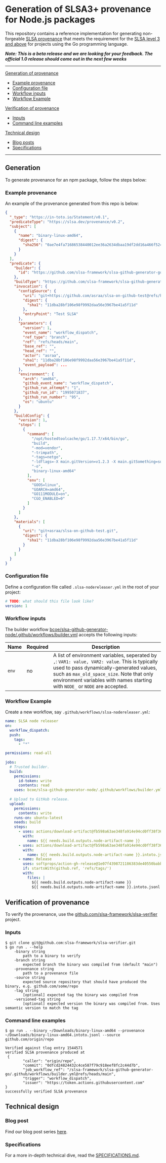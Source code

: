 # Generation of SLSA3+ provenance for Node.js packages

This repository contains a reference implementation for generating non-forgeable [SLSA provenance](https://slsa.dev/) that meets the requirement for the [SLSA level 3 and above](https://slsa.dev/spec/v0.1/levels) for projects using the Go programming language.

***Note: This is a beta release and we are looking for your feedback. The official 1.0 release should come out in the next few weeks*** 

________
[Generation of provenance](#generation)
- [Example provenance](#example-provenance)
- [Configuration file](#configuration-file)
- [Workflow inputs](#workflow-inputs)
- [Workflow Example](#workflow-example)

[Verification of provenance](#verification-of-provenance)
- [Inputs](#inputs)
- [Command line examples](#command-line-examples)

[Technical design](#technial-design)
- [Blog posts](#blog-posts)
- [Specifications](#specifications)
________

## Generation
To generate provenance for an npm package, follow the steps below:

### Example provenance
An example of the provenance generated from this repo is below:
```json
{
  "_type": "https://in-toto.io/Statement/v0.1",
  "predicateType": "https://slsa.dev/provenance/v0.2",
  "subject": [
    {
      "name": "binary-linux-amd64",
      "digest": {
        "sha256": "0ae7e4fa71686538440012ee36a2634dbaa19df2dd16a466f52411fb348bbc4e"
      }
    }
  ],
  "predicate": {
    "builder": {
      "id": "https://github.com/slsa-framework/slsa-github-generator-go/.github/workflows/builder.yml@main"
    },
    "buildType": "https://github.com/slsa-framework/slsa-github-generator-go@v1",
    "invocation": {
      "configSource": {
        "uri": "git+https://github.com/asraa/slsa-on-github-test@refs/heads/main.git",
        "digest": {
          "sha1": "11dba28bf106e98f9992daa56e3967be41a5f11d"
        },
        "entryPoint": "Test SLSA"
      },
      "parameters": {
        "version": 1,
        "event_name": "workflow_dispatch",
        "ref_type": "branch",
        "ref": "refs/heads/main",
        "base_ref": "",
        "head_ref": "",
        "actor": "asraa",
        "sha1": "11dba28bf106e98f9992daa56e3967be41a5f11d",
        "event_payload": ...
      },
      "environment": {
        "arch": "amd64",
        "github_event_name": "workflow_dispatch",
        "github_run_attempt": "1",
        "github_run_id": "1995071837",
        "github_run_number": "95",
        "os": "ubuntu"
      }
    },
    "buildConfig": {
      "version": 1,
      "steps": [
        {
          "command": [
            "/opt/hostedtoolcache/go/1.17.7/x64/bin/go",
            "build",
            "-mod=vendor",
            "-trimpath",
            "-tags=netgo",
            "-ldflags=-X main.gitVersion=v1.2.3 -X main.gitSomething=somthg",
            "-o",
            "binary-linux-amd64"
          ],
          "env": [
            "GOOS=linux",
            "GOARCH=amd64",
            "GO111MODULE=on",
            "CGO_ENABLED=0"
          ]
        }
      ]
    },
    "materials": [
      {
        "uri": "git+asraa/slsa-on-github-test.git",
        "digest": {
          "sha1": "11dba28bf106e98f9992daa56e3967be41a5f11d"
        }
      }
    ]
  }
}
```

### Configuration file

Define a configuration file called `.slsa-nodereleaser.yml` in the root of your project:

```yml
# TODO: what should this file look like?
version: 1
```

### Workflow inputs

The builder workflow [bcoe/slsa-github-generator-node/.github/workflows/builder.yml](.github/workflows/builder.yml) accepts the following inputs:

| Name | Required | Description |
| ------------ | -------- | ----------- |
| `env` | no | A list of environment variables, seperated by `,`: `VAR1: value, VAR2: value`. This is typically used to pass dynamically-generated values, such as `max_old_space_size`. Note that only environment variables with names starting with `NODE_` or `NODE` are accepted.|

### Workflow Example
Create a new workflow, say `.github/workflows/slsa-nodereleaser.yml`:

```yaml
name: SLSA node releaser
on:
  workflow_dispatch:
  push:
    tags:
      - "*" 

permissions: read-all
      
jobs:
  # Trusted builder.
  build:
    permissions:
      id-token: write
      contents: read
    uses: bcoe/slsa-github-generator-node/.github/workflows/builder.yml@main # TODO: use hash upon release.
  
  # Upload to GitHub release.
  upload:
    permissions:
      contents: write
    runs-on: ubuntu-latest
    needs: build
    steps:
      - uses: actions/download-artifact@fb598a63ae348fa914e94cd0ff38f362e927b741
        with:
          name: ${{ needs.build.outputs.node-artifact-name }}
      - uses: actions/download-artifact@fb598a63ae348fa914e94cd0ff38f362e927b741
        with:
          name: ${{ needs.build.outputs.node-artifact-name }}.intoto.jsonl
      - name: Release
        uses: softprops/action-gh-release@1e07f4398721186383de40550babbdf2b84acfc5
        if: startsWith(github.ref, 'refs/tags/')
        with:
          files: |
            ${{ needs.build.outputs.node-artifact-name }}
            ${{ needs.build.outputs.node-artifact-name }}.intoto.jsonl
```

## Verification of provenance
To verify the provenance, use the [github.com/slsa-framework/slsa-verifier](https://github.com/slsa-framework/slsa-verifier) project. 

### Inputs
```shell
$ git clone git@github.com:slsa-framework/slsa-verifier.git
$ go run . --help
    -binary string
    	path to a binary to verify
    -branch string
    	expected branch the binary was compiled from (default "main")
    -provenance string
    	path to a provenance file
    -source string
    	expected source repository that should have produced the binary, e.g. github.com/some/repo
    -tag string
    	[optional] expected tag the binary was compiled from
    -versioned-tag string
    	[optional] expected version the binary was compiled from. Uses semantic version to match the tag
```

### Command line examples
```shell
$ go run . --binary ~/Downloads/binary-linux-amd64 --provenance ~/Downloads/binary-linux-amd64.intoto.jsonl --source github.com/origin/repo

Verified against tlog entry 1544571
verified SLSA provenance produced at 
 {
        "caller": "origin/repo",
        "commit": "0dfcd24824432c4ce587f79c918eef8fc2c44d7b",
        "job_workflow_ref": "/slsa-framework/slsa-github-generator-go/.github/workflows/builder.yml@refs/heads/main",
        "trigger": "workflow_dispatch",
        "issuer": "https://token.actions.githubusercontent.com"
}
successfully verified SLSA provenance
```

## Technical design

### Blog post
Find our blog post series [here](https://security.googleblog.com/2022/04/improving-software-supply-chain.html).

### Specifications
For a more in-depth technical dive, read the [SPECIFICATIONS.md](./SPECIFICATIONS.md).
